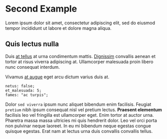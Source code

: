 Second Example
====

Lorem ipsum dolor sit amet, consectetur adipiscing elit, sed do eiusmod tempor incididunt ut labore et dolore magna aliqua. 

## Quis lectus nulla

Duis [at tellus](https://at.tellus.invalid) at urna condimentum mattis. [Dignissim](https://dignissim.invalid) convallis aenean et tortor at risus viverra adipiscing at. Ullamcorper malesuada proin libero nunc consequat interdum. 

Vivamus [at augue](https://at.augue.invalid) eget arcu dictum varius duis at. 

```
netus: false;
et_malesuada: 5;
fames: "ac turpis";
```

Dolor `sed viverra` ipsum nunc aliquet bibendum enim facilisis. Feugiat `pretium` nibh ipsum consequat nisl vel pretium lectus. **Praesent elementum** facilisis leo vel fringilla est ullamcorper eget. Enim tortor at auctor urna. Pharetra massa massa ultricies mi quis hendrerit dolor. Leo vel orci porta non pulvinar neque laoreet. In eu mi bibendum neque egestas congue quisque egestas. Erat nam at lectus urna duis convallis convallis tellus.